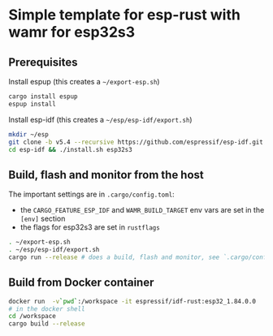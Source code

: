 # Simple template for esp-rust with wamr for esp32s3

## Prerequisites

Install espup (this creates a `~/export-esp.sh`)

```sh
cargo install espup
espup install
```

Install esp-idf (this creates a `~/esp/esp-idf/export.sh`)

```sh
mkdir ~/esp
git clone -b v5.4 --recursive https://github.com/espressif/esp-idf.git
cd esp-idf && ./install.sh esp32s3
```

## Build, flash and monitor from the host

The important settings are in `.cargo/config.toml`:

- the `CARGO_FEATURE_ESP_IDF` and `WAMR_BUILD_TARGET` env vars are set in the `[env]` section
- the flags for esp32s3 are set in `rustflags`

```sh
. ~/export-esp.sh
. ~/esp/esp-idf/export.sh
cargo run --release # does a build, flash and monitor, see `.cargo/config.toml` for details
```

## Build from Docker container

```sh
docker run  -v`pwd`:/workspace -it espressif/idf-rust:esp32_1.84.0.0
# in the docker shell
cd /workspace
cargo build --release
```
